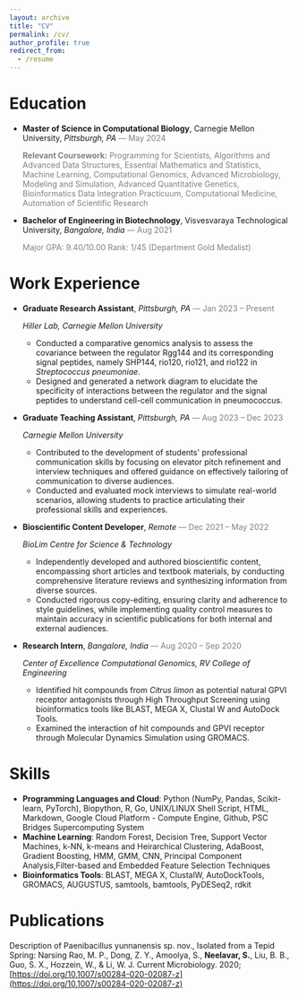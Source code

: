 ```yaml
---
layout: archive
title: "CV"
permalink: /cv/
author_profile: true
redirect_from:
  - /resume
---
```


<!-- {% include base_path %} -->

# Education

- **Master of Science in Computational Biology**, Carnegie Mellon University, _Pittsburgh, PA_ <span style="color:grey">— May 2024</span>

  <span style="color:grey">**Relevant Coursework:** Programming for Scientists, Algorithms and Advanced Data Structures, Essential Mathematics and Statistics, Machine Learning, Computational Genomics, Advanced Microbiology, Modeling and Simulation, Advanced Quantitative Genetics, Bioinformatics Data Integration Practicuum, Computational Medicine, Automation of Scientific Research</span>

- **Bachelor of Engineering in Biotechnology**, Visvesvaraya Technological University, _Bangalore, India_ <span style="color:grey">— Aug 2021</span>

  <span style="color:grey">Major GPA: 9.40/10.00 Rank: 1/45 (Department Gold Medalist)
  </span>

# Work Experience

- **Graduate Research Assistant**, _Pittsburgh, PA_ <span style="color:grey">— Jan 2023 – Present</span>

  _Hiller Lab, Carnegie Mellon University_

  - Conducted a comparative genomics analysis to assess the covariance between the regulator Rgg144 and its corresponding signal peptides, namely SHP144, rio120, rio121, and rio122 in _Streptococcus pneumoniae_.
  - Designed and generated a network diagram to elucidate the specificity of interactions between the regulator and the signal peptides to understand cell-cell communication in pneumococcus.

- **Graduate Teaching Assistant**, _Pittsburgh, PA_ <span style="color:grey">— Aug 2023 – Dec 2023</span>

  _Carnegie Mellon University_

  - Contributed to the development of students' professional communication skills by focusing on elevator pitch refinement and interview techniques and offered guidance on effectively tailoring of communication to diverse audiences.
  - Conducted and evaluated mock interviews to simulate real-world scenarios, allowing students to practice articulating their professional skills and experiences.

- **Bioscientific Content Developer**, _Remote_ <span style="color:grey">— Dec 2021 – May 2022</span>

  _BioLim Centre for Science & Technology_

  - Independently developed and authored bioscientific content, encompassing short articles and textbook materials, by conducting comprehensive literature reviews and synthesizing information from diverse sources.
  - Conducted rigorous copy-editing, ensuring clarity and adherence to style guidelines, while implementing quality control measures to maintain accuracy in scientific publications for both internal and external audiences.

- **Research Intern**, _Bangalore, India_ <span style="color:grey">— Aug 2020 – Sep 2020</span>

  _Center of Excellence Computational Genomics, RV College of Engineering_

  - Identified hit compounds from _Citrus limon_ as potential natural GPVI receptor antagonists through High Throughput Screening using bioinformatics tools like BLAST, MEGA X, Clustal W and AutoDock Tools.
  - Examined the interaction of hit compounds and GPVI receptor through Molecular Dynamics Simulation using GROMACS.

# Skills

- **Programming Languages and Cloud**: Python (NumPy, Pandas, Scikit-learn, PyTorch), Biopython, R, Go, UNIX/LINUX Shell Script, HTML, Markdown, Google Cloud Platform - Compute Engine, Github, PSC Bridges Supercomputing System
- **Machine Learning**: Random Forest, Decision Tree, Support Vector Machines, k-NN, k-means and Heirarchical Clustering, AdaBoost, Gradient Boosting, HMM, GMM, CNN, Principal Component Analysis,Filter-based and Embedded Feature Selection Techniques
- **Bioinformatics Tools**: BLAST, MEGA X, ClustalW, AutoDockTools, GROMACS, AUGUSTUS, samtools, bamtools, PyDESeq2, rdkit

# Publications

Description of Paenibacillus yunnanensis sp. nov., Isolated from a Tepid Spring: Narsing Rao, M. P., Dong, Z. Y., Amoolya, S., **Neelavar, S.**, Liu, B. B., Guo, S. X., Hozzein, W., & Li, W. J. Current Microbiology. 2020; [https://doi.org/10.1007/s00284-020-02087-z](https://doi.org/10.1007/s00284-020-02087-z)
